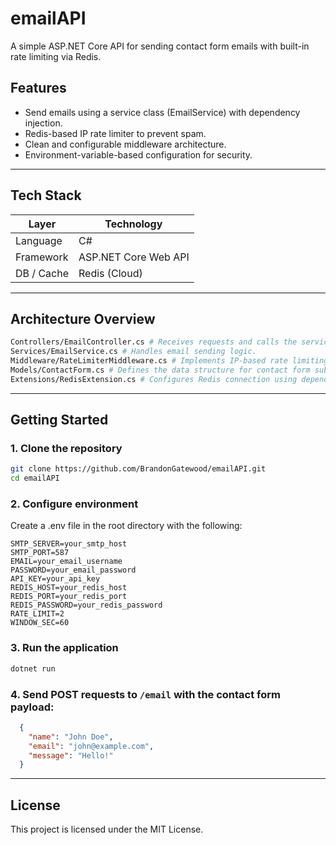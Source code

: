 # emailAPI
A simple ASP.NET Core API for sending contact form emails with built-in rate limiting via Redis.

## Features

- Send emails using a service class (EmailService) with dependency injection.
- Redis-based IP rate limiter to prevent spam.
- Clean and configurable middleware architecture.
- Environment-variable-based configuration for security.

---

## Tech Stack
| Layer        | Technology            |
|--------------|------------------------|
| Language     | C#                     |
| Framework    | ASP.NET Core Web API   |
| DB / Cache   | Redis (Cloud)       |

---

## Architecture Overview

```bash
Controllers/EmailController.cs # Receives requests and calls the service.
Services/EmailService.cs # Handles email sending logic.
Middleware/RateLimiterMiddleware.cs # Implements IP-based rate limiting with Redis.
Models/ContactForm.cs # Defines the data structure for contact form submissions.
Extensions/RedisExtension.cs # Configures Redis connection using dependency injection.
```

---

## Getting Started

### 1. Clone the repository

```bash
git clone https://github.com/BrandonGatewood/emailAPI.git
cd emailAPI
```

### 2. Configure environment
Create a .env file in the root directory with the following:
```env
SMTP_SERVER=your_smtp_host
SMTP_PORT=587
EMAIL=your_email_username
PASSWORD=your_email_password
API_KEY=your_api_key
REDIS_HOST=your_redis_host
REDIS_PORT=your_redis_port
REDIS_PASSWORD=your_redis_password
RATE_LIMIT=2
WINDOW_SEC=60
```

### 3. Run the application
```bash
dotnet run
```

### 4. Send POST requests to `/email` with the contact form payload:
```JSON
  {
    "name": "John Doe",
    "email": "john@example.com",
    "message": "Hello!"
  }
  ```

---

## License
This project is licensed under the MIT License.
